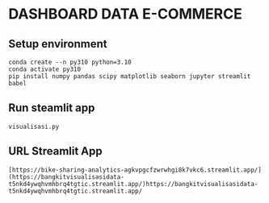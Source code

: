 # DASHBOARD DATA E-COMMERCE

## Setup environment
```
conda create --n py310 python=3.10
conda activate py310
pip install numpy pandas scipy matplotlib seaborn jupyter streamlit babel
```

## Run steamlit app
```
visualisasi.py
```
## URL Streamlit App
```
[https://bike-sharing-analytics-agkvpgcfzwrwhgi8k7vkc6.streamlit.app/](https://bangkitvisualisasidata-t5nkd4ywqhvmhbrq4tgtic.streamlit.app/)https://bangkitvisualisasidata-t5nkd4ywqhvmhbrq4tgtic.streamlit.app/
```
